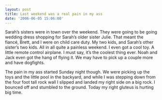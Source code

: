 ```yaml
---
layout: post
title: Last weekend was a real pain in my ass
date: '2006-06-05 15:06:00'
---
```


Sarah’s sisters were in town over the weekend. They were going to be going wedding dress shopping for Sarah’s older sister Julie. That meant the fiancé, Brett, and I were on child care duty. My two kids, and Sarah’s other sister’s two kids. All in all quite a painless weekend. I even got a cool toy. A little remote control airplane. I must say, it’s the coolest thing ever. Noah and Jack even got the hang of flying it. We may have to pick up a couple more and have dogfights.

The pain in my ass started Sunday night though. We were picking up the toys and the little pool in the backyard, and while I was stepping down from the four foot tall rock wall I slipped and landed my right side on a big rock. I bounced off and stumbled to the ground. Today my right gluteus is hurting big time.